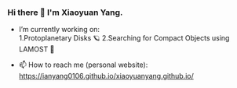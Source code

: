 ### Hi there 👋 I'm Xiaoyuan Yang.
- I’m currently working on:  
  1.Protoplanetary Disks 🪐
  2.Searching for Compact Objects using LAMOST 🔭
     
- 📫 How to reach me (personal website): https://ianyang0106.github.io/xiaoyuanyang.github.io/

